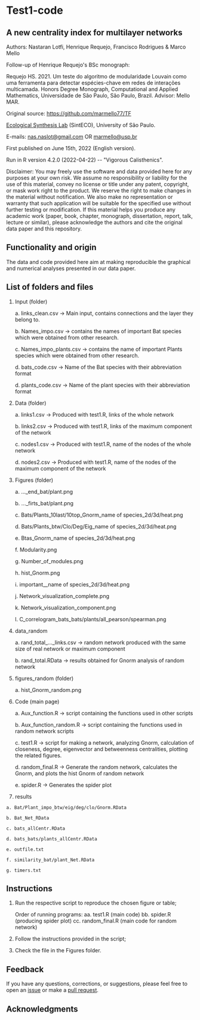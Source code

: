 # Test1-code

## A new centrality index for multilayer networks

Authors: Nastaran Lotfi, Henrique Requejo, Francisco Rodrigues & Marco Mello

Follow-up of Henrique Requejo's BSc monograph:

Requejo HS. 2021. Um teste do algoritmo de modularidade Louvain como uma ferramenta para detectar espécies-chave em redes de interações multicamada. Honors Degree Monograph, Computational and Applied Mathematics, Universidade de São Paulo, São Paulo, Brazil. Advisor: Mello MAR.

Original source: <https://github.com/marmello77/TF>

[Ecological Synthesis Lab](https://marcomellolab.wordpress.com) (SintECO), University of São Paulo.

E-mails: nas.naslot@gmail.com OR marmello@usp.br

First published on June 15th, 2022 (English version).

Run in R version 4.2.0 (2022-04-22) -- "Vigorous Calisthenics".

Disclaimer: You may freely use the software and data provided here for any purposes at your own risk. We assume no responsibility or liability for the use of this material, convey no license or title under any patent, copyright, or mask work right to the product. We reserve the right to make changes in the material without notification. We also make no representation or warranty that such application will be suitable for the specified use without further testing or modification. If this material helps you produce any academic work (paper, book, chapter, monograph, dissertation, report, talk, lecture or similar), please acknowledge the authors and cite the original data paper and this repository.

## Functionality and origin

The data and code provided here aim at making reproducible the graphical and numerical analyses presented in our data paper.


## List of folders and files

1.  Input (folder)

    a.  links_clean.csv -\> Main input, contains connections and the layer they belong to.
    
    b.  Names_impo.csv -\> contains the names of important Bat species which were obtained from other research.
    
    c.  Names_impo_plants.csv -\> contains the name of important Plants species which were obtained from other research.
    
    d.  bats_code.csv -\> Name of the Bat species with their abbreviation format
    
    d.  plants_code.csv -\> Name of the plant species with their abbreviation format
       
    
2.  Data (folder)

    a.  links1.csv -\> Produced with test1.R, links of the whole network

    b.  links2.csv -\> Produced with test1.R, links of the maximum component of the network

    c.  nodes1.csv -\> Produced with test1.R, name of the nodes of the whole network
    
    d.  nodes2.csv -\> Produced with test1.R, name of the nodes of the maximum component of the network
    

    
3.  Figures (folder)

    a.  ..._end_bat/plant.png

    b.  ..._firts_bat/plant.png

    c.  Bats/Plants_10last/10top_Gnorm_name of species_2d/3d/heat.png

    d.  Bats/Plants_btw/Clo/Deg/Eig_name of species_2d/3d/heat.png

    e.  Btas_Gnorm_name of species_2d/3d/heat.png
    
    f.  Modularity.png
    
    g.  Number_of_modules.png
    
    h.  hist_Gnorm.png
    
    i. important__name of species_2d/3d/heat.png
    
    j.  Network_visualization_complete.png
    
    k.  Network_visualization_component.png
    
    l. C_correlogram_bats_bats/plants/all_pearson/spearman.png
    
    
4.  data_random

    a.  rand_total_..._links.csv  -\> random network produced with the same size of real network or maximum component
    
    b.  rand_total.RData -\> results obtained for Gnorm analysis of random network    
    
5.  figures_random (folder)

    a.  hist_Gnorm_random.png

6.  Code (main page)

    a.  Aux_function.R -\> script containing the functions used in other scripts

    b.  Aux_function_random.R -\> script containing the functions used in random network scripts

    c.  test1.R -\> script for making a network, analyzing Gnorm, calculation of closeness, degree, eigenvector and betweenness centralities, plotting the related figures.

    d.  random_final.R -\> Generate the random network, calculates the Gnorm, and plots the hist Gnorm of random network

    e.  spider.R -\> Generates the spider plot
    
    

        
        
        
7.   results

    a. Bat/Plant_impo_btw/eig/deg/clo/Gnorm.RData
    
    b. Bat_Net_RData
    
    c. bats_allCentr.RData
    
    d. bats_bats/plants_allCentr.RData
    
    e. outfile.txt
    
    f. similarity_bat/plant_Net.RData
    
    g. timers.txt










## Instructions

1.  Run the respective script to reproduce the chosen figure or table;

    Order of running programs:
        aa.   test1.R  (main code)
        bb.   spider.R  (producing spider plot)
        cc.   random_final.R (main code for random network)
        
        
2.  Follow the instructions provided in the script;

3.  Check the file in the Figures folder.


## Feedback

If you have any questions, corrections, or suggestions, please feel free to open an [issue](https://github.com/Nastaranlotfi/Test1-code/issues) or make a [pull request](https://github.com/Nastaranlotfi/Test1-code/pulls).

## Acknowledgments



